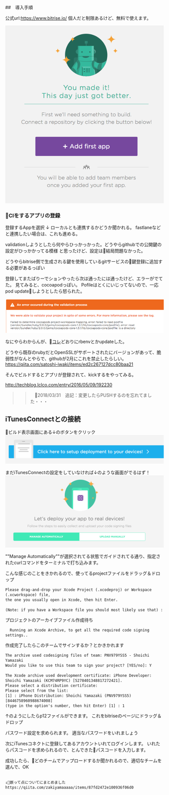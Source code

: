 
##　導入手順

公式url:https://www.bitrise.io/
個人だと制限あるけど、無料で使えます。

![](2018-03-27-21-15-41.png)

### CIをするアプリの登録

登録するAppを選択
↓
ローカルとも連携するかどうか聞かれる。
fastlaneなどと連携したい場合は、これも進める。

validationしようとしたら何やらひっかっかった。どうやらgithubでの公開鍵の設定がひっかかってる模様
と思ったけど、設定は結局問題なかった。

どうやらbitrise側で生成される鍵を使用しているgitサービスの鍵登録に追加する必要があるっぽい

登録してまたばりーでションやったら次は通ったには通ったけど、エラーがでてた。
見てみると、cocoapodっぽい。
Pofileはとくにいじってないので、一応pod updateしようとしたら怒られた。

![](2018-03-27-22-15-31.png)

なにやらわからんが、[コレ](https://stackoverflow.com/questions/38993527/cocoapods-failed-to-connect-to-github-to-update-the-cocoapods-specs-specs-repo)どおりにrbenvとかupdateした。

どうやら既存のrubyだとOpenSSLがサポートされたにバージョンがあって、脆弱性がなんとやらで、githubが2月にこれを禁止したらしい。
https://qiita.com/satoshi-iwaki/items/ed2c267127dcc80baa21


そんでビルドするとアプリが登録されて、kickするをやってみる。

<!-- そしたらまたエラー。。。わからん。。

まず１つ目はtestのところにFirebasemoduleがimportされてない、ってなる。いやそもそもテストしてないし。て思ったけど、うまい解決策見つからず、podfileのテストのところにfirebaseを追加。

次は何やら共有するスキームを追加しなければいけないので追加

その他にもいろいろとあるのだが時間がないためここで終了 -->

http://techblog.lclco.com/entry/2016/05/09/192230

>>　2018/03/31　追記：変更したらPUSHするのを忘れてました・・・


## iTunesConnectとの接続

ビルド表示画面にある↓のボタンをクリック
![](2018-03-31-15-44-31.png)

まだiTunesConnectの設定をしていなければ↓のような画面がでるはず！
![](2018-03-31-15-45-45.png)

""Manage Automatically""が選択されてる状態でガイドされてる通り、指定されたcurlコマンドをターミナルで打ち込みます。

こんな感じのことをきかれるので、使ってるprojectファイルをドラッグ＆ドロップ

```
Please drag-and-drop your Xcode Project (.xcodeproj) or Workspace (.xcworkspace) file, 
the one you usually open in Xcode, then hit Enter.

(Note: if you have a Workspace file you should most likely use that) : 
```

プロジェクトのアーカイブファイル作成待ち
```
  Running an Xcode Archive, to get all the required code signing settings..
```

作成完了したらこのチームでサインするか？とかきかれます

```
The archive used codesigning files of team: PNV979YSS5 - Shoichi Yamazaki
Would you like to use this team to sign your project? [YES/no]: Y

The Xcode archive used development certificate: iPhone Developer: Shoichi Yamazaki (KCM74RP9YC) [5278401348817272421].
Please select a distribution certificate:
Please select from the list:
[1] : iPhone Distribution: Shoichi Yamazaki (PNV979YSS5) [8446758960988674008]
(type in the option's number, then hit Enter) [1] : 1
```

↑のようにしたらp12ファイルができます。
これをbitriseのページにドラッグ＆ドロップ

パスワード設定を求められます。
適当なパスワードをいれましょう

次にiTunesコネクトに登録してあるアカウントいれてログインします。
いれたらパスコードを求められるので、とんできたパスコードを入力します。

成功したら、どのチームでアップロードするか聞かれるので、適切なチームを選んで、OK

`````

↓嵌って点についてにまとめました
https://qiita.com/zakiyamaaaaa/items/87fd2472e100936f06d0

